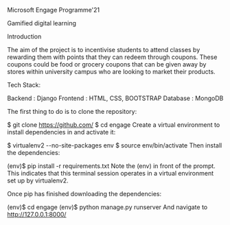 Microsoft Engage Programme'21

Gamified digital learning 

Introduction

The aim of the project is to incentivise students to attend classes by rewarding them with points that they can redeem through coupons.
These coupons could be food or grocery coupons that can be given away by stores within university campus who are looking to market their products.

Tech Stack:

Backend : Django
Frontend : HTML, CSS, BOOTSTRAP
Database : MongoDB

The first thing to do is to clone the repository:

$ git clone https://github.com/
$ cd engage
Create a virtual environment to install dependencies in and activate it:

$ virtualenv2 --no-site-packages env
$ source env/bin/activate
Then install the dependencies:

(env)$ pip install -r requirements.txt
Note the (env) in front of the prompt. This indicates that this terminal session operates in a virtual environment set up by virtualenv2.

Once pip has finished downloading the dependencies:

(env)$ cd engage
(env)$ python manage.py runserver
And navigate to http://127.0.0.1:8000/

